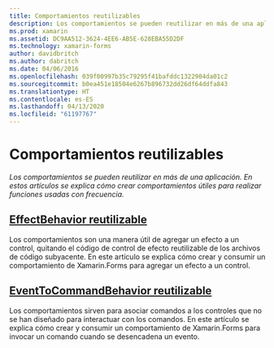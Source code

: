 ```yaml
---
title: Comportamientos reutilizables
description: Los comportamientos se pueden reutilizar en más de una aplicación. En estos artículos se explica cómo crear comportamientos útiles para realizar funciones usadas con frecuencia.
ms.prod: xamarin
ms.assetid: DC9AA512-3624-4EE6-AB5E-628EBA55D2DF
ms.technology: xamarin-forms
author: davidbritch
ms.author: dabritch
ms.date: 04/06/2016
ms.openlocfilehash: 039f00997b35c79295f41bafddc1322904da01c2
ms.sourcegitcommit: b0ea451e18504e6267b896732dd26df64ddfa843
ms.translationtype: HT
ms.contentlocale: es-ES
ms.lasthandoff: 04/13/2020
ms.locfileid: "61197767"
---
```

# <a name="reusable-behaviors"></a>Comportamientos reutilizables

_Los comportamientos se pueden reutilizar en más de una aplicación. En estos artículos se explica cómo crear comportamientos útiles para realizar funciones usadas con frecuencia._

## <a name="reusable-effectbehavior"></a>[EffectBehavior reutilizable](effect-behavior.md)

Los comportamientos son una manera útil de agregar un efecto a un control, quitando el código de control de efecto reutilizable de los archivos de código subyacente. En este artículo se explica cómo crear y consumir un comportamiento de Xamarin.Forms para agregar un efecto a un control.

## <a name="reusable-eventtocommandbehavior"></a>[EventToCommandBehavior reutilizable](event-to-command-behavior.md)

Los comportamientos sirven para asociar comandos a los controles que no se han diseñado para interactuar con los comandos. En este artículo se explica cómo crear y consumir un comportamiento de Xamarin.Forms para invocar un comando cuando se desencadena un evento.
